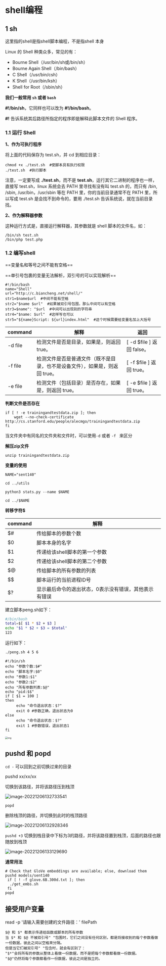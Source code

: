 # shell编程

## 1 sh

这里指的shell是指shell脚本编程，不是指shell 本身

Linux 的 Shell 种类众多，常见的有：

- Bourne Shell（/usr/bin/sh或/bin/sh）
- Bourne Again Shell（/bin/bash）
- C Shell（/usr/bin/csh）
- K Shell（/usr/bin/ksh）
- Shell for Root（/sbin/sh）

**我们一般常用 `sh` 或者 `bash`**

**#!/bin/sh**，它同样也可以改为 **#!/bin/bash**。

**#!** 告诉系统其后路径所指定的程序即是解释此脚本文件的 Shell 程序。



### 1.1 运行 Shell 

**1、作为可执行程序**

将上面的代码保存为 test.sh，并 cd 到相应目录：

```
chmod +x ./test.sh  #使脚本具有执行权限
./test.sh  #执行脚本
```

注意，一定要写成 **./test.sh**，而不是 **test.sh**，运行其它二进制的程序也一样，直接写 test.sh，linux 系统会去 PATH 里寻找有没有叫 test.sh 的，而只有 /bin, /sbin, /usr/bin，/usr/sbin 等在 PATH 里，你的当前目录通常不在 PATH 里，所以写成 test.sh 是会找不到命令的，要用 ./test.sh 告诉系统说，就在当前目录找。

**2、作为解释器参数**

这种运行方式是，直接运行解释器，其参数就是 shell 脚本的文件名，如：

```
/bin/sh test.sh
/bin/php test.php
```



### 1.2 编写shell

==变量名和等号之间不能有空格==

==单引号包裹的变量无法解析，双引号的可以实现解析==

```shell
#!/bin/bash
name="Shell"
url="http://c.biancheng.net/shell/"
str1=$name$url  #中间不能有空格
str2="$name $url"  #如果被双引号包围，那么中间可以有空格
str3=$name": "$url  #中间可以出现别的字符串
str4="$name: $url"  #这样写也可以
str5="${name}Script: ${url}index.html"  #这个时候需要给变量名加上大括号
```



| command | 解释                                                         | 返回                      |
| ------- | ------------------------------------------------------------ | ------------------------- |
| -d file | 检测文件是否是目录，如果是，则返回 true。                    | [ -d $file ] 返回 false。 |
| -f file | 检测文件是否是普通文件（既不是目录，也不是设备文件），如果是，则返回 true。 | [ -f $file ] 返回 true。  |
| -e file | 检测文件（包括目录）是否存在，如果是，则返回 true。          | [ -e $file ] 返回 true。  |

**判断文件是否存在**

```shell
if [ ! -e trainingandtestdata.zip ]; then
    wget --no-check-certificate http://cs.stanford.edu/people/alecmgo/trainingandtestdata.zip
fi
```

当文件夹中有同名的文件夹和文件时，可以使用`-d` 或者 `-f `  来区分



**解压zip文件**

```shell
unzip trainingandtestdata.zip
```



**变量的使用**

```shell
NAME="sent140"

cd ../utils

python3 stats.py --name $NAME

cd ../$NAME

```





**转移字符$**

| command | 解释                                                  |
| ------- | ----------------------------------------------------- |
| $#      | 传给脚本的参数个数                                    |
| $0      | 脚本本身的名字                                        |
| $1      | 传递给该shell脚本的第一个参数                         |
| $2      | 传递给该shell脚本的第二个参数                         |
| $@      | 传给脚本的所有参数的列表                              |
| $$      | 脚本运行的当前进程ID号                                |
| $?      | 显示最后命令的退出状态，0表示没有错误，其他表示有错误 |

建立脚本peng.sh如下：

```bash
#/bin/bash
total=$[ $1 * $2 + $3 ]
echo "$1 * $2 + $3 = $total"
123
```

运行如下：

```bash
./peng.sh 4 5 6
```



```shell
#!/bin/sh
echo "参数个数:$#"
echo "脚本名字:$0"
echo "参数1:$1"
echo "参数2:$2"
echo "所有参数列表:$@"
echo "pid:$$"
if [ $1 = 100 ]
then
     echo "命令退出状态：$?" 
     exit 0 #参数正确，退出状态为0
else
     echo "命令退出状态：$?"
     exit 1 #参数错误，退出状态1
fi
```

<img src="https://img-blog.csdnimg.cn/37e37dd76e0f42eb8e7c4c0bb3aab3cd.png" alt="img" style="zoom:50%;" />





## pushd 和 popd

`cd -` 可以回到之前切换过来的目录



pushd  xx/xx/xx

切换到该路径，并将该路径压到栈顶

![image-20221206132733541](https://s2.loli.net/2022/12/06/e8thfQpuMF7PETH.png)

`popd`

删除栈顶的路径，并切换到此时的栈顶路径

![image-20221206132928346](https://s2.loli.net/2022/12/06/KwO2B3iAEPqlzuX.png)

`pushd +3` 切换到栈目录中下标为3的路径，并将该路径置到栈顶，后面的路径也跟随放到栈顶

![image-20221206133129690](https://s2.loli.net/2022/12/06/X7OdwETfbACBWQF.png)



**通常用法**

```shell
# Check that GloVe embeddings are available; else, download them
pushd models/sent140
 if [ ! -f glove.6B.300d.txt ]; then
  ./get_embs.sh
 fi
popd
```







## 接受用户变量

read -p '请输入需要创建的文件路径：'   filePath





```shell
$@ 和 $* 都表示传递给函数或脚本的所有参数
当 $* 和 $@ 不被双引号" "包围时，它们之间没有任何区别，都是将接收到的每个参数看做一份数据，彼此之间以空格来分隔。
但是当它们被双引号" "包含时，就会有区别了：
"$*"会将所有的参数从整体上看做一份数据，而不是把每个参数都看做一份数据。
"$@"仍然将每个参数都看作一份数据，彼此之间是独立的。
```

